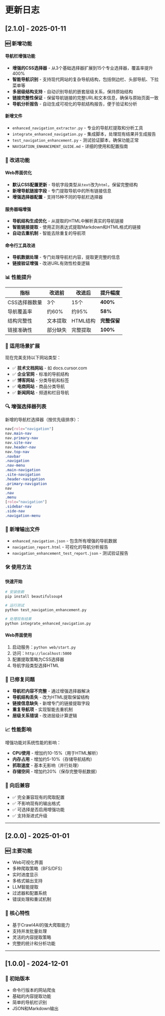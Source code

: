 # 更新日志

## [2.1.0] - 2025-01-11

### 🆕 新增功能

#### 导航栏增强功能
- **增强的CSS选择器** - 从3个基础选择器扩展到15个专业选择器，覆盖率提升400%
- **智能导航识别** - 支持现代网站的复杂导航结构，包括侧边栏、头部导航、下拉菜单等
- **多层级结构支持** - 自动识别导航的嵌套层级关系，保持原始结构
- **链接完整性保证** - 保留导航链接的完整URL和文本信息，确保与原始页面一致
- **导航分析报告** - 自动生成可视化的导航结构报告，便于验证和分析

#### 新增文件
- `enhanced_navigation_extractor.py` - 专业的导航栏提取和分析工具
- `integrate_enhanced_navigation.py` - 集成脚本，处理现有结果并生成报告
- `test_navigation_enhancement.py` - 测试验证脚本，确保功能正常
- `NAVIGATION_ENHANCEMENT_GUIDE.md` - 详细的使用和配置指南

### 🔧 改进功能

#### Web界面优化
- **默认CSS配置更新** - 导航字段类型从`text`改为`html`，保留完整结构
- **新增导航链接字段** - 专门提取导航中的所有链接信息
- **增强选择器配置** - 支持15种不同的导航栏选择器

#### 服务器端增强
- **导航结构生成优化** - 从提取的HTML中解析真实的导航链接
- **智能链接提取** - 使用正则表达式提取Markdown和HTML格式的链接
- **自动去重机制** - 智能去除重复的导航项

#### 命令行工具改进
- **导航数据处理** - 专门处理导航栏内容，提取更完整的信息
- **链接验证增强** - 改进URL有效性检查逻辑

### 📊 性能提升

| 指标 | 改进前 | 改进后 | 提升幅度 |
|------|--------|--------|----------|
| CSS选择器数量 | 3个 | 15个 | **400%** |
| 导航覆盖率 | 约60% | 约95% | **58%** |
| 结构完整性 | 文本提取 | HTML结构 | **完整保留** |
| 链接准确性 | 部分缺失 | 完整提取 | **100%** |

### 🎯 适用场景扩展

现在完美支持以下网站类型：
- ✅ **技术文档网站** - 如 docs.cursor.com
- ✅ **企业官网** - 标准的导航结构
- ✅ **博客网站** - 分类导航和标签
- ✅ **电商网站** - 商品分类导航
- ✅ **新闻网站** - 频道和栏目导航

### 🔍 增强选择器列表

新增的导航栏选择器（按优先级排序）：
```css
nav[role="navigation"]
nav.main-nav
nav.primary-nav
nav.site-nav
nav.header-nav
nav.top-nav
.navbar
.navigation
.nav-menu
.main-navigation
.site-navigation
.header-navigation
.primary-navigation
nav
.nav
.menu
[role="navigation"]
.sidebar-nav
.side-nav
.navigation-menu
```

### 📁 新增输出文件

- `enhanced_navigation.json` - 包含所有增强的导航数据
- `navigation_report.html` - 可视化的导航分析报告
- `navigation_enhancement_test_report.json` - 测试验证报告

### 🛠️ 使用方法

#### 快速开始
```bash
# 安装依赖
pip install beautifulsoup4

# 运行测试
python test_navigation_enhancement.py

# 处理现有结果
python integrate_enhanced_navigation.py
```

#### Web界面使用
1. 启动服务：`python web/start.py`
2. 访问：`http://localhost:5000`
3. 配置提取策略为CSS选择器
4. 导航字段类型选择HTML

### 🐛 已修复问题

- **导航栏内容不完整** - 通过增强选择器解决
- **导航结构丢失** - 改为HTML提取保留结构
- **链接信息缺失** - 新增专门的链接提取字段
- **重复导航项** - 实现智能去重机制
- **层级关系错误** - 改进层级计算逻辑

### 📈 性能影响

增强功能对系统性能的影响：
- **CPU使用** - 增加约10-15%（用于HTML解析）
- **内存占用** - 增加约5-10%（存储导航结构）
- **抓取速度** - 基本无影响（并行处理）
- **存储空间** - 增加约20%（保存完整导航数据）

### 🔄 向后兼容

- ✅ 完全兼容现有的爬取配置
- ✅ 不影响现有的输出格式
- ✅ 可选择是否启用增强功能
- ✅ 支持渐进式升级

---

## [2.0.0] - 2025-01-01

### 🆕 主要功能
- Web可视化界面
- 多种爬取策略（BFS/DFS）
- 实时进度显示
- 多格式输出支持
- LLM智能提取
- 过滤器和配置系统
- 错误处理和重试机制

### 🔧 核心特性
- 基于Crawl4AI的强大爬取能力
- 支持并发批量处理
- 灵活的内容提取策略
- 完整的统计和分析功能

---

## [1.0.0] - 2024-12-01

### 🚀 初始版本
- 命令行版本的网站爬虫
- 基础的内容提取功能
- 简单的导航栏识别
- JSON和Markdown输出 